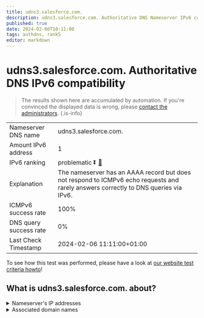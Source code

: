 ```yaml
---
title: udns3.salesforce.com.
description: udns3.salesforce.com. Authoritative DNS Nameserver IPv6 compatibility
published: true
date: 2024-02-06T10:11:00
tags: authdns, rank5
editor: markdown
---
```


# udns3.salesforce.com. Authoritative DNS IPv6 compatibility

> The results shown here are accumulated by automation. If you're convinced the displayed data is wrong, please [contact the administrators](/howto/chat). 
{.is-info}




|   |   |
| - | - |
| Nameserver DNS name | udns3.salesforce.com.
| Amount IPv6 address | 1
| IPv6 ranking | problematic :arrow_double_down: [🔗](/howto/ranking) |
| Explanation | The nameserver has an AAAA record but does not respond to ICMPv6 echo requests and rarely answers correctly to DNS queries via IPv6. |
| ICMPv6 success rate | 100%|
| DNS query success rate | 0% |
| Last Check Timestamp | 2024-02-06 11:11:00+01:00 |

To see how this test was performed, please have a look at [our website test criteria howto](/howto/testcriteria/authdns)!


## What is udns3.salesforce.com. about?




<details>
<summary>Nameserver's IP addresses</summary>

2610:a1:1009::8

</details>



<details>
<summary>Associated domain names</summary>

www.salesforce.com

</details>
